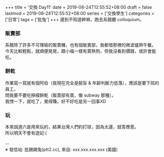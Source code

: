 +++
title = '交換 Day11'
date = 2019-08-24T12:55:52+08:00
draft = false
lastmod = 2019-08-24T12:55:52+08:00
series = ['交換學生']
categories = ['日常']
tags = ['批兔']
+++
邊到不知道幹嘛，跑去系館聽 colloquium。
### 販賣部
系館除了許多不可理喻的販賣機，也有個販賣部，我都借那裡的微波爐熱午餐。<br>
今天比較輕鬆，就順便晃晃，跟小福一樣有賣熱狗，但我沒看到價錢，或許會能吃。<br>
### 餅乾
作業寫一寫就有個阿伯（我現在完全是臉盲 & 年齡判斷力低落），應該是要下班的員工，<br>
問我要不要吃檸檬餅乾（販賣部有賣，像 subway 那種）。<br>
我愣一下，就吃了，覺得賺。好不好吃是另一回事XD
### 玩
本來說週六是用來玩的，結果台灣人們約打球，因為太邊，就答應惹。<br>
所以明天不會有遊記:(<br>
<br>
--<br>
※ 發信站: 批踢踢兔(ptt2.cc), 來自: xxx.xxx.xxx.xxx (美國)<br>
